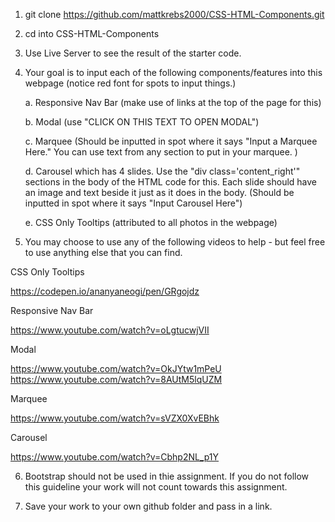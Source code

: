 1. git clone https://github.com/mattkrebs2000/CSS-HTML-Components.git

2. cd into CSS-HTML-Components

3. Use Live Server to see the result of the starter code.

4. Your goal is to input each of the following components/features into this webpage (notice red font for spots to input things.)

    a. Responsive Nav Bar (make use of links at the top of the page for this)

    b. Modal (use "CLICK ON THIS TEXT TO OPEN MODAL")

    c. Marquee (Should be inputted in spot where it says "Input a Marquee Here." You can use text from any section to put in your marquee. )

    d. Carousel which has 4 slides. Use the "div class='content_right'" sections in the body of the HTML code for this. Each slide should have an image and text beside it just as it does in the body. (Should be inputted in spot where it says "Input Carousel Here")
    
    e. CSS Only Tooltips (attributed to all photos in the webpage)

5. You may choose to use any of the following videos to help - but feel free to use anything else that you can find. 

CSS Only Tooltips

https://codepen.io/ananyaneogi/pen/GRgojdz

Responsive Nav Bar

https://www.youtube.com/watch?v=oLgtucwjVII

Modal

https://www.youtube.com/watch?v=OkJYtw1mPeU
https://www.youtube.com/watch?v=8AUtM5lqUZM

Marquee

https://www.youtube.com/watch?v=sVZX0XvEBhk

Carousel

https://www.youtube.com/watch?v=Cbhp2NL_p1Y


6. Bootstrap should not be used in thie assignment. If you do not follow this guideline your work will not count towards this assignment. 

7. Save your work to your own github folder and pass in a link. 
